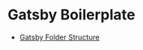 # Gatsby Boilerplate

- [Gatsby Folder Structure](https://www.gatsbyjs.com/docs/reference/gatsby-project-structure/)
